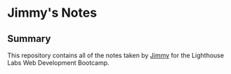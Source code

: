 # Jimmy's Notes

## Summary 

This repository contains all of the notes taken by [Jimmy](https://github.com/jpqy) for the Lighthouse Labs Web Development Bootcamp.